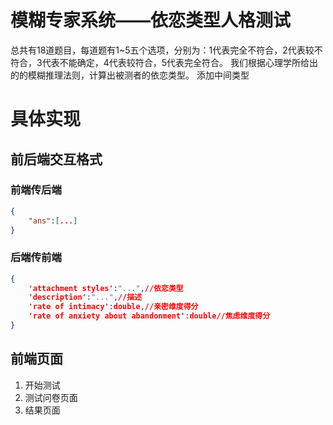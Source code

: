 # 模糊专家系统——依恋类型人格测试
总共有18道题目，每道题有1~5五个选项，分别为：1代表完全不符合，2代表较不符合，3代表不能确定，4代表较符合，5代表完全符合。
我们根据心理学所给出的的模糊推理法则，计算出被测者的依恋类型。
添加中间类型

# 具体实现

## 前后端交互格式
### 前端传后端
```json
{
    "ans":[...]
}
```

### 后端传前端
```json
{
    'attachment styles':"...",//依恋类型
    'description':"...",//描述
    'rate of intimacy':double,//亲密维度得分
    'rate of anxiety about abandonment':double//焦虑维度得分
}
```

## 前端页面
1. 开始测试
2. 测试问卷页面
3. 结果页面